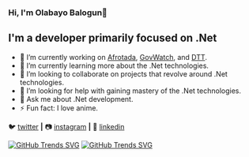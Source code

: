### Hi, I'm Olabayo Balogun👋

## I'm a developer primarily focused on .Net

- 🔭 I’m currently working on [Afrotada](https://www.afrotada.com), [GovWatch](https://www.govwatch.ng), and [DTT](https://staging.dtt.ng).
- 🌱 I’m currently learning more about the .Net technologies.
- 👯 I’m looking to collaborate on projects that revolve around .Net technologies.
- 🤔 I’m looking for help with gaining mastery of the .Net technologies.
- 💬 Ask me about .Net development.
- ⚡ Fun fact: I love anime.

 
🐦 [twitter][twitter] **|** 
📷 [instagram][instagram] **|** 
👔 [linkedin][linkedin]

[twitter]: https://x.com/OlabayoBalogun
[instagram]: https://www.instagram.com/olabayobalogun/
[linkedin]: https://www.linkedin.com/in/olabayobalogun/

[![GitHub Trends SVG](https://api.githubtrends.io/user/svg/Olabayo-Balogun/langs?time_range=one_year&theme=bright_lights)](https://githubtrends.io)
[![GitHub Trends SVG](https://api.githubtrends.io/user/svg/Olabayo-Balogun/repos?time_range=one_year&include_private=True&theme=bright_lights)](https://githubtrends.io)
